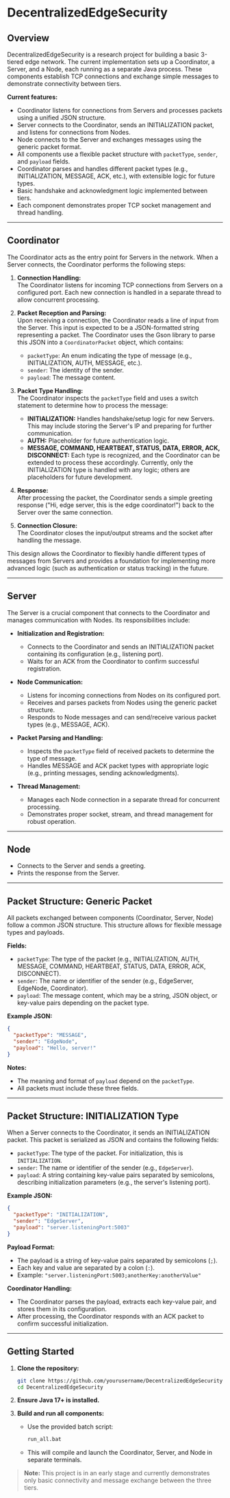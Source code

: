 # DecentralizedEdgeSecurity

## Overview

DecentralizedEdgeSecurity is a research project for building a basic 3-tiered edge network. The current implementation sets up a Coordinator, a Server, and a Node, each running as a separate Java process. These components establish TCP connections and exchange simple messages to demonstrate connectivity between tiers.

**Current features:**
- Coordinator listens for connections from Servers and processes packets using a unified JSON structure.
- Server connects to the Coordinator, sends an INITIALIZATION packet, and listens for connections from Nodes.
- Node connects to the Server and exchanges messages using the generic packet format.
- All components use a flexible packet structure with `packetType`, `sender`, and `payload` fields.
- Coordinator parses and handles different packet types (e.g., INITIALIZATION, MESSAGE, ACK, etc.), with extensible logic for future types.
- Basic handshake and acknowledgment logic implemented between tiers.
- Each component demonstrates proper TCP socket management and thread handling.

---

## Coordinator

The Coordinator acts as the entry point for Servers in the network. When a Server connects, the Coordinator performs the following steps:

1. **Connection Handling:**  
   The Coordinator listens for incoming TCP connections from Servers on a configured port. Each new connection is handled in a separate thread to allow concurrent processing.

2. **Packet Reception and Parsing:**  
   Upon receiving a connection, the Coordinator reads a line of input from the Server. This input is expected to be a JSON-formatted string representing a packet. The Coordinator uses the Gson library to parse this JSON into a `CoordinatorPacket` object, which contains:
   - `packetType`: An enum indicating the type of message (e.g., INITIALIZATION, AUTH, MESSAGE, etc.).
   - `sender`: The identity of the sender.
   - `payload`: The message content.

3. **Packet Type Handling:**  
   The Coordinator inspects the `packetType` field and uses a switch statement to determine how to process the message:
   - **INITIALIZATION:** Handles handshake/setup logic for new Servers. This may include storing the Server's IP and preparing for further communication.
   - **AUTH:** Placeholder for future authentication logic.
   - **MESSAGE, COMMAND, HEARTBEAT, STATUS, DATA, ERROR, ACK, DISCONNECT:** Each type is recognized, and the Coordinator can be extended to process these accordingly. Currently, only the INITIALIZATION type is handled with any logic; others are placeholders for future development.

4. **Response:**  
   After processing the packet, the Coordinator sends a simple greeting response ("Hi, edge server, this is the edge coordinator!") back to the Server over the same connection.

5. **Connection Closure:**  
   The Coordinator closes the input/output streams and the socket after handling the message.

This design allows the Coordinator to flexibly handle different types of messages from Servers and provides a foundation for implementing more advanced logic (such as authentication or status tracking) in the future.

---

## Server

The Server is a crucial component that connects to the Coordinator and manages communication with Nodes. Its responsibilities include:

- **Initialization and Registration:**
  - Connects to the Coordinator and sends an INITIALIZATION packet containing its configuration (e.g., listening port).
  - Waits for an ACK from the Coordinator to confirm successful registration.

- **Node Communication:**
  - Listens for incoming connections from Nodes on its configured port.
  - Receives and parses packets from Nodes using the generic packet structure.
  - Responds to Node messages and can send/receive various packet types (e.g., MESSAGE, ACK).

- **Packet Parsing and Handling:**
  - Inspects the `packetType` field of received packets to determine the type of message.
  - Handles MESSAGE and ACK packet types with appropriate logic (e.g., printing messages, sending acknowledgments).

- **Thread Management:**
  - Manages each Node connection in a separate thread for concurrent processing.
  - Demonstrates proper socket, stream, and thread management for robust operation.

---

## Node

- Connects to the Server and sends a greeting.
- Prints the response from the Server.

---

## Packet Structure: Generic Packet

All packets exchanged between components (Coordinator, Server, Node) follow a common JSON structure. This structure allows for flexible message types and payloads.

**Fields:**
- `packetType`: The type of the packet (e.g., INITIALIZATION, AUTH, MESSAGE, COMMAND, HEARTBEAT, STATUS, DATA, ERROR, ACK, DISCONNECT).
- `sender`: The name or identifier of the sender (e.g., EdgeServer, EdgeNode, Coordinator).
- `payload`: The message content, which may be a string, JSON object, or key-value pairs depending on the packet type.

**Example JSON:**
```json
{
  "packetType": "MESSAGE",
  "sender": "EdgeNode",
  "payload": "Hello, server!"
}
```

**Notes:**
- The meaning and format of `payload` depend on the `packetType`.
- All packets must include these three fields.

---

## Packet Structure: INITIALIZATION Type

When a Server connects to the Coordinator, it sends an INITIALIZATION packet. This packet is serialized as JSON and contains the following fields:

- `packetType`: The type of the packet. For initialization, this is `INITIALIZATION`.
- `sender`: The name or identifier of the sender (e.g., `EdgeServer`).
- `payload`: A string containing key-value pairs separated by semicolons, describing initialization parameters (e.g., the server's listening port).

**Example JSON:**
```json
{
  "packetType": "INITIALIZATION",
  "sender": "EdgeServer",
  "payload": "server.listeningPort:5003"
}
```

**Payload Format:**
- The payload is a string of key-value pairs separated by semicolons (`;`).
- Each key and value are separated by a colon (`:`).
- Example: `"server.listeningPort:5003;anotherKey:anotherValue"`

**Coordinator Handling:**
- The Coordinator parses the payload, extracts each key-value pair, and stores them in its configuration.
- After processing, the Coordinator responds with an ACK packet to confirm successful initialization.

---

## Getting Started

1. **Clone the repository:**
   ```sh
   git clone https://github.com/yourusername/DecentralizedEdgeSecurity.git
   cd DecentralizedEdgeSecurity
   ```

2. **Ensure Java 17+ is installed.**

3. **Build and run all components:**
   - Use the provided batch script:
     ```sh
     run_all.bat
     ```
   - This will compile and launch the Coordinator, Server, and Node in separate terminals.

> **Note:** This project is in an early stage and currently demonstrates only basic connectivity and message exchange between the three tiers.
